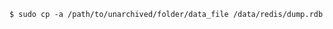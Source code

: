 <!-- usedin: [ _includes/_inlines/Databases/common/database-backup/database-backups_note-v1.md] -->


```
$ sudo cp -a /path/to/unarchived/folder/data_file /data/redis/dump.rdb
```
